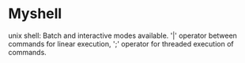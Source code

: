 # Myshell
unix shell:
Batch and interactive modes available.
'|' operator between commands for linear execution,
';' operator for threaded execution of commands.
